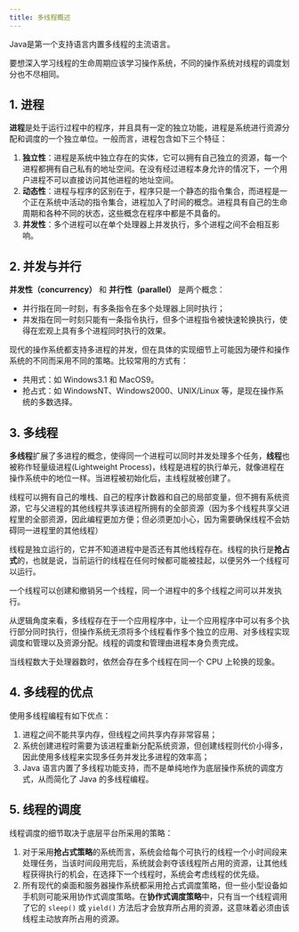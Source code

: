 ```yaml
---
title: 多线程概述
---
```


Java是第一个支持语言内置多线程的主流语言。

要想深入学习线程的生命周期应该学习操作系统，不同的操作系统对线程的调度划分也不尽相同。

## 1. 进程

**进程**是处于运行过程中的程序，并且具有一定的独立功能，进程是系统进行资源分配和调度的一个独立单位。一般而言，进程包含如下三个特征：

1. **独立性**：进程是系统中独立存在的实体，它可以拥有自己独立的资源，每一个进程都拥有自己私有的地址空间。在没有经过进程本身允许的情况下，一个用户进程不可以直接访问其他进程的地址空间。
2. **动态性**：进程与程序的区别在于，程序只是一个静态的指令集合，而进程是一个正在系统中活动的指令集合，进程加入了时间的概念。进程具有自己的生命周期和各种不同的状态，这些概念在程序中都是不具备的。
3. **并发性**：多个进程可以在单个处理器上并发执行，多个进程之间不会相互影响。

## 2. 并发与并行

**并发性（concurrency）** 和 **并行性（parallel）** 是两个概念：

- 并行指在同一时刻，有多条指令在多个处理器上同时执行；
- 并发指在同一时刻只能有一条指令执行，但多个进程指令被快速轮换执行，使得在宏观上具有多个进程同时执行的效果。

现代的操作系统都支持多进程的并发，但在具体的实现细节上可能因为硬件和操作系统的不同而采用不同的策略。比较常用的方式有：

- 共用式：如 Windows3.1 和 MacOS9。
- 抢占式：如 WindowsNT、Windows2000、UNIX/Linux 等，是现在操作系统的多数选择。

## 3. 多线程

**多线程**扩展了多进程的概念，使得同一个进程可以同时并发处理多个任务，**线程**也被称作轻量级进程(Lightweight Process)，线程是进程的执行单元，就像进程在操作系统中的地位一样。当进程被初始化后，主线程就被创建了。

线程可以拥有自己的堆栈、自己的程序计数器和自己的局部变量，但不拥有系统资源，它与父进程的其他线程共享该进程所拥有的全部资源（因为多个线程共享父进程里的全部资源，因此编程更加方便；但必须更加小心，因为需要确保线程不会妨碍同一进程里的其他线程）

线程是独立运行的，它并不知道进程中是否还有其他线程存在。线程的执行是**抢占式**的，也就是说，当前运行的线程在任何时候都可能被挂起，以便另外一个线程可以运行。

一个线程可以创建和撤销另一个线程，同一个进程中的多个线程之间可以并发执行。

从逻辑角度来看，多线程存在于一个应用程序中，让一个应用程序中可以有多个执行部分同时执行，但操作系统无须将多个线程看作多个独立的应用、对多线程实现调度和管理以及资源分配。线程的调度和管理由进程本身负责完成。

当线程数大于处理器数时，依然会存在多个线程在同一个 CPU 上轮换的现象。

## 4. 多线程的优点

使用多线程编程有如下优点：

1. 进程之间不能共享内存，但线程之间共享内存非常容易；
2. 系统创建进程时需要为该进程重新分配系统资源，但创建线程则代价小得多，因此使用多线程来实现多任务并发比多进程的效率高；
3. Java 语言内置了多线程功能支持，而不是单纯地作为底层操作系统的调度方式，从而简化了 Java 的多线程编程。

## 5. 线程的调度

线程调度的细节取决于底层平台所采用的策略：

1. 对于采用**抢占式策略**的系统而言，系统会给每个可执行的线程一个小时间段来处理任务，当该时间段用完后，系统就会剥夺该线程所占用的资源，让其他线程获得执行的机会，在选择下一个线程时，系统会考虑线程的优先级。
2. 所有现代的桌面和服务器操作系统都采用抢占式调度策略，但一些小型设备如手机则可能采用协作式调度策略。在**协作式调度策略**中，只有当一个线程调用了它的 `sleep()` 或 `yield()` 方法后才会放弃所占用的资源，这意味着必须由该线程主动放弃所占用的资源。

